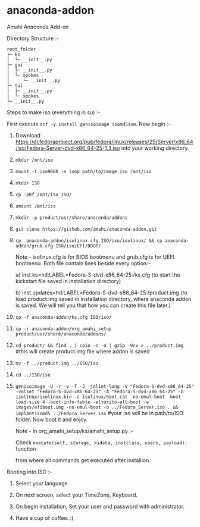 # anaconda-addon
Amahi Anaconda Add-on

Directory Structure :-

```
root_folder
├─ ks
│  └─ __init__.py
├─ gui
│  ├─ __init__.py
│  └─ spokes
│     └─ __init__.py
├─ tui
|  ├─ __init__.py
|  └─ spokes
└─ __init__.py
```

Steps to make iso (everything in su) :-

First execute ```dnf -y install genisoimage isomd5sum```. Now begin :-


1. Download https://dl.fedoraproject.org/pub/fedora/linux/releases/25/Server/x86_64/iso/Fedora-Server-dvd-x86_64-25-1.3.iso into your working directory.

2. ```mkdir /mnt/iso```

3. ```mount -t iso9660 -o loop path/to/image.iso /mnt/iso```

4. ```mkdir ISO``` 

5. ```cp -pRf /mnt/iso ISO/```

6. ```umount /mnt/iso```

7. ```mkdir -p product/usr/share/anaconda/addons```

8. ```git clone https://github.com/amahi/anaconda-addon.git```

9. ```cp  anaconda-addon/isolinux.cfg ISO/iso/isolinux/ && cp anaconda-addon/grub.cfg ISO/iso/EFI/BOOT/```
   
   Note  - isolinux.cfg is for BIOS bootmenu and grub.cfg is for UEFI bootmenu. Both file contain lines beside every option:-
   
   a) inst.ks=hd:LABEL=Fedora-S-dvd-x86_64-25:/ks.cfg (to start the kickstart file saved in installation directory)
   
   b) inst.updates=hd:LABEL=Fedora-S-dvd-x86_64-25:/product.img (to load product.img saved in installation directory, where anaconda addon is saved. We will tell you that how you can create this file later.)

10. ```cp -f anaconda-addon/ks.cfg ISO/iso/```

11. ```cp -r anaconda-addon/org_amahi_setup product/usr/share/anaconda/addons/```

12. ```cd product/ && find . | cpio -c -o | gzip -9cv > ../product.img``` #this will create product.img file where addon is saved

13. ```mv -f ../product.img ../ISO/iso```

14. ```cd ../ISO/iso```

15. ```genisoimage -U -r -v -T -J -joliet-long -V "Fedora-S-dvd-x86_64-25" -volset "Fedora-S-dvd-x86_64-25" -A "Fedora-S-dvd-x86_64-25" -b isolinux/isolinux.bin -c isolinux/boot.cat -no-emul-boot -boot-load-size 4 -boot-info-table -eltorito-alt-boot -e images/efiboot.img -no-emul-boot -o ../Fedora_Server.iso . && implantisomd5 ../Fedora_Server.iso``` #your iso will be in path/to/ISO folder. Now boot it and enjoy.

    
    Note - in org_amahi_setup/ks/amahi_setup.py :-
    
    Check ```execute(self, storage, ksdata, instclass, users, payload):``` function 
    
    from where all commands get executed after installion.


Booting into ISO :-

1. Select your language.

2. On next screen, select your TimeZone, Keyboard.

3. On begin installation, Set your user and password with administrator.

4. Have a cup of coffee. :)
